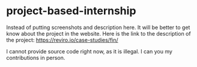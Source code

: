 # project-based-internship


Instead of putting screenshots and description here. It will be better to get know about the project in the website. Here is the link to the description of the project: https://reviro.io/case-studies/fin/

I cannot provide source code right now, as it is illegal. I can you my contributions in person.
